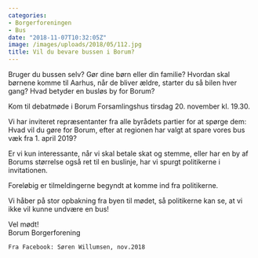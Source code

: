 ```yaml
---
categories:
- Borgerforeningen
- Bus
date: "2018-11-07T10:32:05Z"
image: /images/uploads/2018/05/112.jpg
title: Vil du bevare bussen i Borum?
---
```


Bruger du bussen selv? Gør dine børn eller din familie? Hvordan skal børnene komme til Aarhus, når de bliver ældre, starter du så bilen hver gang? Hvad betyder en busløs by for Borum?

Kom til debatmøde i Borum Forsamlingshus tirsdag 20. november kl. 19.30.

Vi har inviteret repræsentanter fra alle byrådets partier for at spørge dem:   
Hvad vil du gøre for Borum, efter at regionen har valgt at spare vores bus væk fra 1. april 2019?

Er vi kun interessante, når vi skal betale skat og stemme, eller har en by af Borums størrelse også ret til en buslinje, har vi spurgt politikerne i invitationen.

Foreløbig er tilmeldingerne begyndt at komme ind fra politikerne.

Vi håber på stor opbakning fra byen til mødet, så politikerne kan se, at vi ikke vil kunne undvære en bus!

Vel mødt!  
Borum Borgerforening

```
Fra Facebook: Søren Willumsen, nov.2018
```